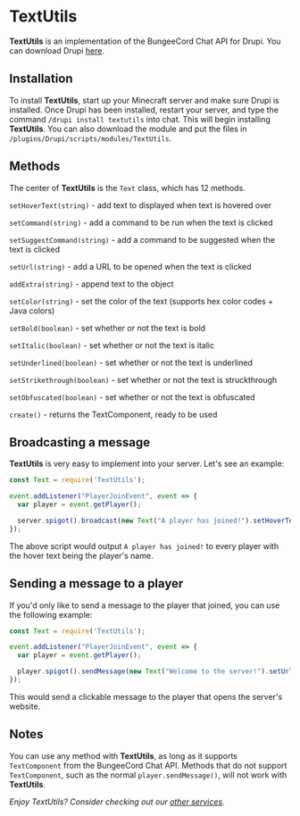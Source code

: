 # TextUtils
**TextUtils** is an implementation of the BungeeCord Chat API for Drupi.
You can download Drupi [here](https://stacket.net/drupi).

## Installation
To install **TextUtils**, start up your Minecraft server and make sure Drupi is installed.
Once Drupi has been installed, restart your server, and type the command `/drupi install textutils` into chat.
This will begin installing **TextUtils**.
You can also download the module and put the files in `/plugins/Drupi/scripts/modules/TextUtils`.

## Methods
The center of **TextUtils** is the `Text` class, which has 12 methods.

`setHoverText(string)` - add text to displayed when text is hovered over

`setCommand(string)` - add a command to be run when the text is clicked

`setSuggestCommand(string)` - add a command to be suggested when the text is clicked

`setUrl(string)` - add a URL to be opened when the text is clicked

`addExtra(string)` - append text to the object

`setColor(string)` - set the color of the text (supports hex color codes + Java colors)

`setBold(boolean)` - set whether or not the text is bold

`setItalic(boolean)` - set whether or not the text is italic

`setUnderlined(boolean)` - set whether or not the text is underlined

`setStrikethrough(boolean)` - set whether or not the text is struckthrough

`setObfuscated(boolean)` - set whether or not the text is obfuscated

`create()` - returns the TextComponent, ready to be used

## Broadcasting a message
**TextUtils** is very easy to implement into your server. Let's see an example:

```js
const Text = require('TextUtils');

event.addListener("PlayerJoinEvent", event => {
  var player = event.getPlayer();

  server.spigot().broadcast(new Text("A player has joined!").setHoverText(player.getDisplayName()).create());
});
```

The above script would output `A player has joined!` to every player with the hover text being the player's name.

## Sending a message to a player
If you'd only like to send a message to the player that joined, you can use the following example:

```js
const Text = require('TextUtils');

event.addListener("PlayerJoinEvent", event => {
  var player = event.getPlayer();

  player.spigot().sendMessage(new Text("Welcome to the server!").setUrl("https://myserver.com").create());
});
```

This would send a clickable message to the player that opens the server's website.

## Notes
You can use any method with **TextUtils**, as long as it supports `TextComponent` from the BungeeCord Chat API.
Methods that do not support `TextComponent`, such as the normal `player.sendMessage()`, will not work with **TextUtils**.

*Enjoy TextUtils? Consider checking out our [other services](https://satellyte.net).*
